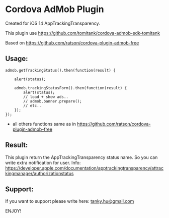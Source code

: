 # Cordova AdMob Plugin

Created for iOS 14 AppTrackingTransparency.

This plugin use https://github.com/tomitank/cordova-admob-sdk-tomitank

Based on https://github.com/ratson/cordova-plugin-admob-free

Usage:
-------------------------------------------------------
```
admob.getTrackingStatus().then(function(result) {

    alert(status);

    admob.trackingStatusForm().then(function(result) {
        alert(status);
        // load + show ads..
        // admob.banner.prepare();
        // etc..
    });
});
```

- all others functions same as in https://github.com/ratson/cordova-plugin-admob-free

Result:
-------------------------------------------------------
This plugin return the AppTrackingTransparency status name. So you can write extra notification for user.
Info: https://developer.apple.com/documentation/apptrackingtransparency/attrackingmanager/authorizationstatus

Support:
-------------------------------------------------------
If you want to support please write here: tanky.hu@gmail.com

ENJOY!
